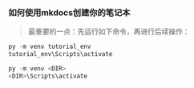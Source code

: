 ### 如何使用mkdocs创建你的笔记本
> 最重要的一点：先运行如下命令，再进行后续操作：
```py
py -m venv tutorial_env
tutorial_env\Scripts\activate

py -m venv <DIR>
<DIR>\Scripts\activate
```